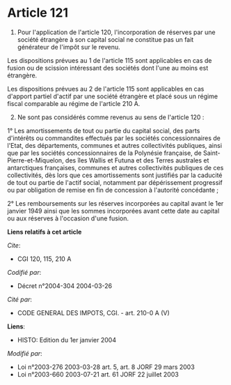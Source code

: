 # Article 121

1. Pour l'application de l'article 120, l'incorporation de réserves par une société étrangère à son capital social ne
constitue pas un fait générateur de l'impôt sur le revenu.

Les dispositions prévues au 1 de l'article 115 sont applicables en cas de fusion ou de scission intéressant des sociétés dont
l'une au moins est étrangère.

Les dispositions prévues au 2 de l'article 115 sont applicables en cas d'apport partiel d'actif par une société étrangère et
placé sous un régime fiscal comparable au régime de l'article 210 A.

2. Ne sont pas considérés comme revenus au sens de l'article 120 :

1° Les amortissements de tout ou partie du capital social, des parts d'intérêts ou commandites effectués par les sociétés
concessionnaires de l'Etat, des départements, communes et autres collectivités publiques, ainsi que par les sociétés
concessionnaires de la Polynésie française, de Saint-Pierre-et-Miquelon, des îles Wallis et Futuna et des Terres australes et
antarctiques françaises, communes et autres collectivités publiques de ces collectivités, dès lors que ces amortissements
sont justifiés par la caducité de tout ou partie de l'actif social, notamment par dépérissement progressif ou par obligation
de remise en fin de concession à l'autorité concédante ;

2° Les remboursements sur les réserves incorporées au capital avant le 1er janvier 1949 ainsi que les sommes incorporées
avant cette date au capital ou aux réserves à l'occasion d'une fusion.

**Liens relatifs à cet article**

_Cite_:

  - CGI 120, 115, 210 A

_Codifié par_:

  - Décret n°2004-304 2004-03-26

_Cité par_:

  - CODE GENERAL DES IMPOTS, CGI. - art. 210-0 A (V)

**Liens**:

  - HISTO: Edition du 1er janvier 2004

_Modifié par_:

  - Loi n°2003-276 2003-03-28 art. 5, art. 8 JORF 29 mars 2003
  - Loi n°2003-660 2003-07-21 art. 61 JORF 22 juillet 2003
